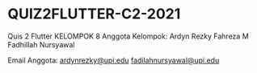 # QUIZ2FLUTTER-C2-2021
Quis 2 Flutter 
KELOMPOK 8
Anggota Kelompok:
Ardyn Rezky Fahreza
M Fadhillah Nursyawal

Email Anggota:
ardynrezky@upi.edu
fadilahnursyawal@upi.edu
